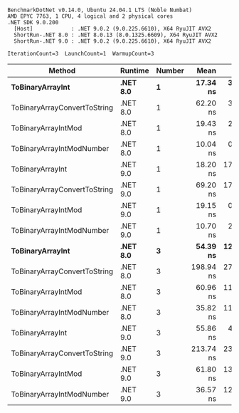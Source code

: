 ```

BenchmarkDotNet v0.14.0, Ubuntu 24.04.1 LTS (Noble Numbat)
AMD EPYC 7763, 1 CPU, 4 logical and 2 physical cores
.NET SDK 9.0.200
  [Host]            : .NET 9.0.2 (9.0.225.6610), X64 RyuJIT AVX2
  ShortRun-.NET 8.0 : .NET 8.0.13 (8.0.1325.6609), X64 RyuJIT AVX2
  ShortRun-.NET 9.0 : .NET 9.0.2 (9.0.225.6610), X64 RyuJIT AVX2

IterationCount=3  LaunchCount=1  WarmupCount=3  

```
| Method                       | Runtime  | Number | Mean      | Error     | StdDev   | Min       | Max       | Gen0   | Allocated |
|----------------------------- |--------- |------- |----------:|----------:|---------:|----------:|----------:|-------:|----------:|
| **ToBinaryArrayInt**             | **.NET 8.0** | **1**      |  **17.34 ns** |  **3.685 ns** | **0.202 ns** |  **17.20 ns** |  **17.57 ns** | **0.0019** |      **32 B** |
| ToBinaryArrayConvertToString | .NET 8.0 | 1      |  62.20 ns |  3.464 ns | 0.190 ns |  61.99 ns |  62.36 ns | 0.0057 |      96 B |
| ToBinaryArrayIntMod          | .NET 8.0 | 1      |  19.43 ns |  2.238 ns | 0.123 ns |  19.32 ns |  19.56 ns | 0.0019 |      32 B |
| ToBinaryArrayIntModNumber    | .NET 8.0 | 1      |  10.04 ns |  0.366 ns | 0.020 ns |  10.02 ns |  10.06 ns | 0.0019 |      32 B |
| ToBinaryArrayInt             | .NET 9.0 | 1      |  18.20 ns | 17.183 ns | 0.942 ns |  17.61 ns |  19.29 ns | 0.0019 |      32 B |
| ToBinaryArrayConvertToString | .NET 9.0 | 1      |  69.20 ns | 17.308 ns | 0.949 ns |  68.61 ns |  70.29 ns | 0.0057 |      96 B |
| ToBinaryArrayIntMod          | .NET 9.0 | 1      |  19.15 ns |  0.942 ns | 0.052 ns |  19.10 ns |  19.20 ns | 0.0019 |      32 B |
| ToBinaryArrayIntModNumber    | .NET 9.0 | 1      |  10.70 ns |  2.913 ns | 0.160 ns |  10.61 ns |  10.88 ns | 0.0019 |      32 B |
| **ToBinaryArrayInt**             | **.NET 8.0** | **3**      |  **54.39 ns** | **12.665 ns** | **0.694 ns** |  **53.62 ns** |  **54.97 ns** | **0.0057** |      **96 B** |
| ToBinaryArrayConvertToString | .NET 8.0 | 3      | 198.94 ns | 27.848 ns | 1.526 ns | 197.50 ns | 200.54 ns | 0.0176 |     296 B |
| ToBinaryArrayIntMod          | .NET 8.0 | 3      |  60.96 ns | 11.703 ns | 0.641 ns |  60.52 ns |  61.69 ns | 0.0057 |      96 B |
| ToBinaryArrayIntModNumber    | .NET 8.0 | 3      |  35.82 ns | 11.444 ns | 0.627 ns |  35.13 ns |  36.34 ns | 0.0057 |      96 B |
| ToBinaryArrayInt             | .NET 9.0 | 3      |  55.86 ns |  4.429 ns | 0.243 ns |  55.62 ns |  56.10 ns | 0.0057 |      96 B |
| ToBinaryArrayConvertToString | .NET 9.0 | 3      | 213.74 ns | 23.553 ns | 1.291 ns | 212.30 ns | 214.79 ns | 0.0176 |     296 B |
| ToBinaryArrayIntMod          | .NET 9.0 | 3      |  61.80 ns | 13.061 ns | 0.716 ns |  61.13 ns |  62.56 ns | 0.0057 |      96 B |
| ToBinaryArrayIntModNumber    | .NET 9.0 | 3      |  36.57 ns | 12.616 ns | 0.692 ns |  35.95 ns |  37.31 ns | 0.0057 |      96 B |
